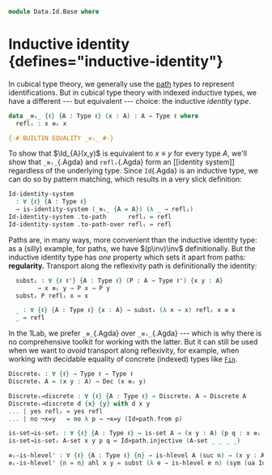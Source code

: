 <!--
```agda
{-# OPTIONS -WUnsupportedIndexedMatch #-}
open import 1Lab.Path.IdentitySystem.Interface
open import 1Lab.Path.IdentitySystem
open import 1Lab.HLevel.Closure
open import 1Lab.Type.Sigma
open import 1Lab.Univalence
open import 1Lab.HLevel
open import 1Lab.Equiv
open import 1Lab.Path
open import 1Lab.Type

open import Data.Maybe.Base
open import Data.Dec.Base
open import Data.Nat.Base

open import Meta.Invariant
```
-->

```agda
module Data.Id.Base where
```

<!--
```agda
private variable
  ℓ ℓ' ℓ'' : Level
  A B C : Type ℓ
  P Q R : A → Type ℓ
  x y z : A
```
-->

# Inductive identity {defines="inductive-identity"}

In cubical type theory, we generally use the [path] types to represent
identifications. But in cubical type theory with indexed inductive
types, we have a different --- but equivalent --- choice: the inductive
_identity type_.

[path]: 1Lab.Path.html

```agda
data _≡ᵢ_ {ℓ} {A : Type ℓ} (x : A) : A → Type ℓ where
  reflᵢ : x ≡ᵢ x

{-# BUILTIN EQUALITY _≡ᵢ_ #-}
```

To show that $\Id_{A}(x,y)$ is equivalent to $x \equiv y$ for every
type $A$, we'll show that `_≡ᵢ_`{.Agda} and `reflᵢ`{.Agda} form an
[[identity system]] regardless of the underlying type. Since `Id`{.Agda}
is an inductive type, we can do so by pattern matching, which results in
a very slick definition:

```agda
Id-identity-system
  : ∀ {ℓ} {A : Type ℓ}
  → is-identity-system (_≡ᵢ_ {A = A}) (λ _ → reflᵢ)
Id-identity-system .to-path      reflᵢ = refl
Id-identity-system .to-path-over reflᵢ = refl
```

Paths are, in many ways, more convenient than the inductive identity
type: as a (silly) example, for paths, we have $(p\inv)\inv$
definitionally. But the inductive identity type has _one_ property which
sets it apart from paths: **regularity.** Transport along the
reflexivity path is definitionally the identity:

<!--
```agda
module _ where private
```
-->

```agda
  substᵢ : ∀ {ℓ ℓ'} {A : Type ℓ} (P : A → Type ℓ') {x y : A}
        → x ≡ᵢ y → P x → P y
  substᵢ P reflᵢ x = x

  _ : ∀ {ℓ} {A : Type ℓ} {x : A} → substᵢ (λ x → x) reflᵢ x ≡ x
  _ = refl
```

<!--
```agda
_ = _≡_
Id≃path : ∀ {ℓ} {A : Type ℓ} {x y : A} → (x ≡ᵢ y) ≃ (x ≡ y)
Id≃path {ℓ} {A} {x} {y} =
  identity-system-gives-path (Id-identity-system {ℓ = ℓ} {A = A}) {a = x} {b = y}

module Id≃path {ℓ} {A : Type ℓ} = Ids (Id-identity-system {A = A})

transportᵢ : ∀ {ℓ} {A B : Type ℓ} → A ≡ᵢ B → A → B
transportᵢ reflᵢ x = x

apᵢ
  : ∀ {ℓ ℓ'} {A : Type ℓ} {B : Type ℓ'} {x y : A} (f : A → B)
  → x ≡ᵢ y → f x ≡ᵢ f y
apᵢ f reflᵢ = reflᵢ

substᵢ : ∀ {ℓ ℓ'} {A : Type ℓ} (P : A → Type ℓ') {x y : A}
       → x ≡ᵢ y → P x → P y
substᵢ P p x = transportᵢ (apᵢ P p) x
```
-->

In the 1Lab, we prefer `_≡_`{.Agda} over `_≡ᵢ_`{.Agda} --- which is why
there is no comprehensive toolkit for working with the latter. But it
can still be used when we want to _avoid_ transport along reflexivity,
for example, when working with decidable equality of concrete (indexed)
types like [`Fin`].

[`Fin`]: Data.Fin.Base.html

```agda
Discreteᵢ : ∀ {ℓ} → Type ℓ → Type ℓ
Discreteᵢ A = (x y : A) → Dec (x ≡ᵢ y)

Discreteᵢ→discrete : ∀ {ℓ} {A : Type ℓ} → Discreteᵢ A → Discrete A
Discreteᵢ→discrete d {x} {y} with d x y
... | yes reflᵢ = yes refl
... | no ¬x=y   = no λ p → ¬x=y (Id≃path.from p)

is-set→is-setᵢ : ∀ {ℓ} {A : Type ℓ} → is-set A → (x y : A) (p q : x ≡ᵢ y) → p ≡ q
is-set→is-setᵢ A-set x y p q = Id≃path.injective (A-set _ _ _ _)

≡ᵢ-is-hlevel' : ∀ {ℓ} {A : Type ℓ} {n} → is-hlevel A (suc n) → (x y : A) → is-hlevel (x ≡ᵢ y) n
≡ᵢ-is-hlevel' {n = n} ahl x y = subst (λ e → is-hlevel e n) (sym (ua Id≃path)) (Path-is-hlevel' n ahl x y)
```

<!--
```agda
discrete-id : ∀ {ℓ} {A : Type ℓ} {x y : A} → Dec (x ≡ y) → Dec (x ≡ᵢ y)
discrete-id {x = x} {y} (yes p) = yes (subst (x ≡ᵢ_) p reflᵢ)
discrete-id {x = x} {y} (no ¬p) = no λ { reflᵢ → absurd (¬p refl) }

opaque
  _≡ᵢ?_ : ∀ {ℓ} {A : Type ℓ} ⦃ _ : Discrete A ⦄ (x y : A) → Dec (x ≡ᵢ y)
  x ≡ᵢ? y = discrete-id (x ≡? y)

  ≡ᵢ?-default : ∀ {ℓ} {A : Type ℓ} {x y : A} {d : Discrete A} → (_≡ᵢ?_ ⦃ d ⦄ x y) ≡ discrete-id d
  ≡ᵢ?-default = refl

  ≡ᵢ?-yes : ∀ {ℓ} {A : Type ℓ} {x : A} {d : Discrete A} → (_≡ᵢ?_ ⦃ d ⦄ x x) ≡ yes reflᵢ
  ≡ᵢ?-yes {d = d} = case d return (λ d → discrete-id d ≡ yes reflᵢ) of λ where
    (yes a) → ap yes (is-set→is-setᵢ (Discrete→is-set d) _ _ _ _)
    (no ¬a) → absurd (¬a refl)

{-# REWRITE ≡ᵢ?-default ≡ᵢ?-yes #-}

Discrete-inj'
  : ∀ {ℓ ℓ'} {A : Type ℓ} {B : Type ℓ'} (f : A → B)
  → (∀ {x y} → f x ≡ᵢ f y → x ≡ᵢ y)
  → ⦃ _ : Discrete B ⦄
  → Discrete A
Discrete-inj' f inj {x} {y} =
  invmap (λ p → Id≃path.to (inj p)) (λ x → Id≃path.from (ap f x)) (f x ≡ᵢ? f y)

instance
  Discrete-Σ
    : ∀ {ℓ ℓ'} {A : Type ℓ} {B : A → Type ℓ'}
    → ⦃ _ : Discrete A ⦄
    → ⦃ _ : ∀ {x} → Discrete (B x) ⦄
    → Discrete (Σ A B)
  Discrete-Σ {B = B} {x = a , b} {a' , b'} = case a ≡ᵢ? a' of λ where
    (yes reflᵢ) → case b ≡? b' of λ where
      (yes q) → yes (ap₂ _,_ refl q)
      (no ¬q) → no λ p → ¬q (Σ-inj-set (Discrete→is-set auto) p)
    (no ¬p) → no λ p → ¬p (Id≃path.from (ap fst p))

abstract instance
  H-Level-Id
    : ∀ {ℓ n} {S : Type ℓ} ⦃ s : H-Level S (suc n) ⦄ {x y : S}
    → H-Level (x ≡ᵢ y) n
  H-Level-Id {n = n} = hlevel-instance (Equiv→is-hlevel n Id≃path (hlevel n))

substᵢ-filler-set
  : ∀ {ℓ ℓ'} {A : Type ℓ} (P : A → Type ℓ')
  → is-set A
  → {a : A}
  → (p : a ≡ᵢ a)
  → ∀ x → x ≡ substᵢ P p x
substᵢ-filler-set P is-set-A p x = subst (λ q → x ≡ substᵢ P q x) (is-set→is-setᵢ is-set-A _ _ reflᵢ p) refl

record Recallᵢ
  {a b} {A : Type a} {B : A → Type b}
  (f : (x : A) → B x) (x : A) (y : B x)
  : Type (a ⊔ b)
  where
    constructor ⟪_⟫ᵢ
    field
      eq : f x ≡ᵢ y

recallᵢ
  : ∀ {a b} {A : Type a} {B : A → Type b}
  → (f : (x : A) → B x) (x : A)
  → Recallᵢ f x (f x)
recallᵢ f x = ⟪ reflᵢ ⟫ᵢ

symᵢ : ∀ {a} {A : Type a} {x y : A} → x ≡ᵢ y → y ≡ᵢ x
symᵢ reflᵢ = reflᵢ

_∙ᵢ_ : ∀ {a} {A : Type a} {x y z : A} → x ≡ᵢ y → y ≡ᵢ z → x ≡ᵢ z
reflᵢ ∙ᵢ q = q

apdᵢ
  : ∀ {ℓ ℓ'} {A : Type ℓ} {B : A → Type ℓ'} {x y : A} (f : (x : A) → B x)
  → (p : x ≡ᵢ y) → substᵢ B p (f x) ≡ᵢ f y
apdᵢ f reflᵢ = reflᵢ

Jᵢ
  : ∀ {ℓ ℓ'} {A : Type ℓ} {x : A} (P : (y : A) → x ≡ᵢ y → Type ℓ')
  → P x reflᵢ
  → ∀ {y} (p : x ≡ᵢ y)
  → P y p
Jᵢ P prefl reflᵢ = prefl

Jᵢ'
  : ∀ {ℓ ℓ'} {A : Type ℓ} (P : (x y : A) → x ≡ᵢ y → Type ℓ')
  → (∀ {x} → P x x reflᵢ)
  → ∀ {x y} (p : x ≡ᵢ y)
  → P x y p
Jᵢ' P prefl reflᵢ = prefl

Id-over : (B : A → Type ℓ') {x y : A} (p : x ≡ᵢ y) → B x → B y → Type _
Id-over B p x y = substᵢ B p x ≡ᵢ y

fibreᵢ : (f : A → B) (y : B) → Type _
fibreᵢ {A = A} f y = Σ[ x ∈ A ] (f x ≡ᵢ y)

infix 7 _≡ᵢ_
```
-->

